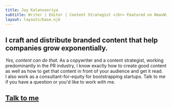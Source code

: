 ```yaml
---
title: Jay Kalansooriya 
subtitle: Writer | Editor | Content Strategist </br> Featured on NewsWire, Metro Gazette, Indie Hackers, Brandjaxed, etc.
layout: layouts/base.njk
---
```



## I craft and distribute branded content that help companies grow exponentially. 

<i> Yes, content can do that. </i>
As a copywriter and a content strategist, working predominantly in the PR industry, I know exactly how to create good content as well as how to get that content in front of your audience and get it read. </br>
I also work as a consultant-for-equity for bootstrapping startups.
Talk to me if you have a question or you'd like to work with me.

## [Talk to me](mailto:sajanajk@gmail.com)

